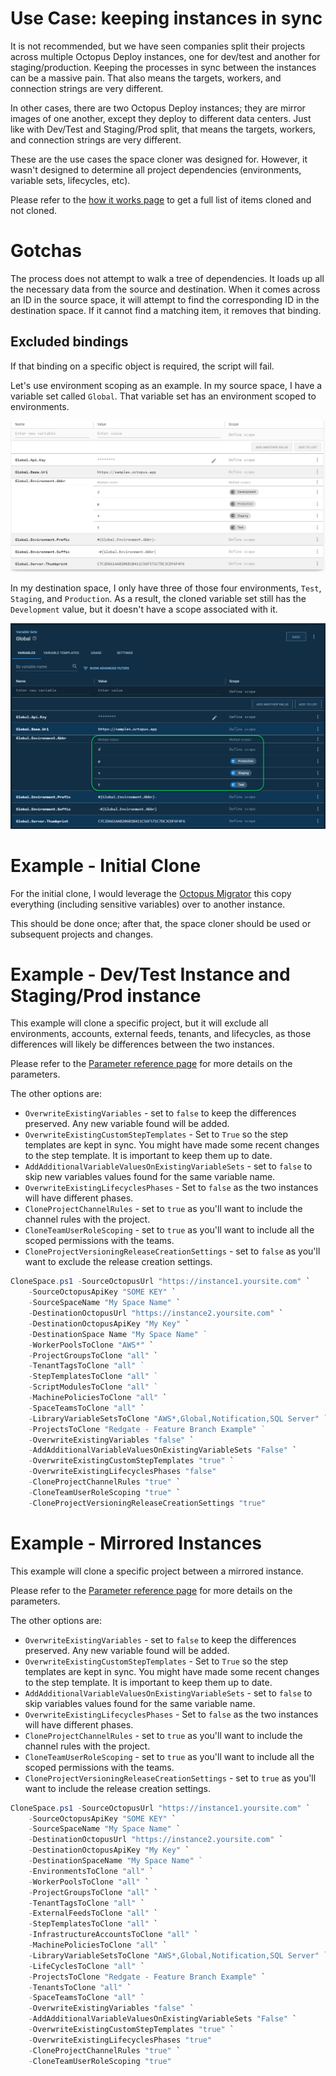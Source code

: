 # Use Case: keeping instances in sync

It is not recommended, but we have seen companies split their projects across multiple Octopus Deploy instances, one for dev/test and another for staging/production.  Keeping the processes in sync between the instances can be a massive pain.  That also means the targets, workers, and connection strings are very different.

In other cases, there are two Octopus Deploy instances; they are mirror images of one another, except they deploy to different data centers.  Just like with Dev/Test and Staging/Prod split, that means the targets, workers, and connection strings are very different.

These are the use cases the space cloner was designed for.  However, it wasn't designed to determine all project dependencies (environments, variable sets, lifecycles, etc).

Please refer to the [how it works page](HowItWorks.md#what-will-it-clone) to get a full list of items cloned and not cloned.

# Gotchas
The process does not attempt to walk a tree of dependencies.  It loads up all the necessary data from the source and destination.  When it comes across an ID in the source space, it will attempt to find the corresponding ID in the destination space.  If it cannot find a matching item, it removes that binding.  

## Excluded bindings

If that binding on a specific object is required, the script will fail.  

Let's use environment scoping as an example.  In my source space, I have a variable set called `Global`.  That variable set has an environment scoped to environments.

![](../img/source-global-variables-environment-scoping.png)

In my destination space, I only have three of those four environments, `Test`, `Staging`, and `Production`.  As a result, the cloned variable set still has the `Development` value, but it doesn't have a scope associated with it.

![](../img/destination-global-variables-environment-scoping-missing-env.png)

# Example - Initial Clone

For the initial clone, I would leverage the [Octopus Migrator](https://octopus.com/docs/administration/data/data-migration) this copy everything (including sensitive variables) over to another instance.  

This should be done once; after that, the space cloner should be used or subsequent projects and changes.  

# Example - Dev/Test Instance and Staging/Prod instance

This example will clone a specific project, but it will exclude all environments, accounts, external feeds, tenants, and lifecycles, as those differences will likely be differences between the two instances.  

Please refer to the [Parameter reference page](ParameterReference.md) for more details on the parameters.

The other options are:
- `OverwriteExistingVariables` - set to `false` to keep the differences preserved.  Any new variable found will be added.
- `OverwriteExistingCustomStepTemplates` - Set to `True` so the step templates are kept in sync. You might have made some recent changes to the step template.  It is important to keep them up to date.
- `AddAdditionalVariableValuesOnExistingVariableSets` - set to `false` to skip new variables values found for the same variable name.  
- `OverwriteExistingLifecyclesPhases` - Set to `false` as the two instances will have different phases.
- `CloneProjectChannelRules` - set to `true` as you'll want to include the channel rules with the project.
- `CloneTeamUserRoleScoping` - set to `true` as you'll want to include all the scoped permissions with the teams.
- `CloneProjectVersioningReleaseCreationSettings` - set to `false` as you'll want to exclude the release creation settings.

```PowerShell
CloneSpace.ps1 -SourceOctopusUrl "https://instance1.yoursite.com" `
    -SourceOctopusApiKey "SOME KEY" `
    -SourceSpaceName "My Space Name" `
    -DestinationOctopusUrl "https://instance2.yoursite.com" `
    -DestinationOctopusApiKey "My Key" `
    -DestinationSpace Name "My Space Name" `    
    -WorkerPoolsToClone "AWS*" `
    -ProjectGroupsToClone "all" `
    -TenantTagsToClone "all" `    
    -StepTemplatesToClone "all" `    
    -ScriptModulesToClone "all" `    
    -MachinePoliciesToClone "all" `
    -SpaceTeamsToClone "all" `
    -LibraryVariableSetsToClone "AWS*,Global,Notification,SQL Server" `
    -ProjectsToClone "Redgate - Feature Branch Example" `    
    -OverwriteExistingVariables "false" `
    -AddAdditionalVariableValuesOnExistingVariableSets "False" `
    -OverwriteExistingCustomStepTemplates "true" `
    -OverwriteExistingLifecyclesPhases "false"
    -CloneProjectChannelRules "true" `
    -CloneTeamUserRoleScoping "true" `
    -CloneProjectVersioningReleaseCreationSettings "true"
```

# Example - Mirrored Instances

This example will clone a specific project between a mirrored instance.

Please refer to the [Parameter reference page](CloneSpaceParameterReference.md) for more details on the parameters.

The other options are:
- `OverwriteExistingVariables` - set to `false` to keep the differences preserved.  Any new variable found will be added.
- `OverwriteExistingCustomStepTemplates` - Set to `True` so the step templates are kept in sync. You might have made some recent changes to the step template.  It is important to keep them up to date.
- `AddAdditionalVariableValuesOnExistingVariableSets` - set to `false` to skip variables values found for the same variable name.  
- `OverwriteExistingLifecyclesPhases` - Set to `false` as the two instances will have different phases.
- `CloneProjectChannelRules` - set to `true` as you'll want to include the channel rules with the project.
- `CloneTeamUserRoleScoping` - set to `true` as you'll want to include all the scoped permissions with the teams.
- `CloneProjectVersioningReleaseCreationSettings` - set to `true` as you'll want to include the release creation settings.

```PowerShell
CloneSpace.ps1 -SourceOctopusUrl "https://instance1.yoursite.com" `
    -SourceOctopusApiKey "SOME KEY" `
    -SourceSpaceName "My Space Name" `
    -DestinationOctopusUrl "https://instance2.yoursite.com" `
    -DestinationOctopusApiKey "My Key" `
    -DestinationSpaceName "My Space Name" `  
    -EnvironmentsToClone "all" `
    -WorkerPoolsToClone "all" `
    -ProjectGroupsToClone "all" `
    -TenantTagsToClone "all" `
    -ExternalFeedsToClone "all" `
    -StepTemplatesToClone "all" `
    -InfrastructureAccountsToClone "all" `
    -MachinePoliciesToClone "all" `
    -LibraryVariableSetsToClone "AWS*,Global,Notification,SQL Server" `
    -LifeCyclesToClone "all" `
    -ProjectsToClone "Redgate - Feature Branch Example" `
    -TenantsToClone "all" `
    -SpaceTeamsToClone "all" `
    -OverwriteExistingVariables "false" `
    -AddAdditionalVariableValuesOnExistingVariableSets "False" `
    -OverwriteExistingCustomStepTemplates "true" `
    -OverwriteExistingLifecyclesPhases "true"
    -CloneProjectChannelRules "true" `
    -CloneTeamUserRoleScoping "true"
```


